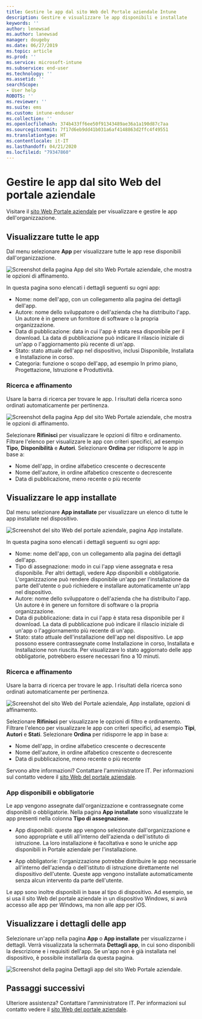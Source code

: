 ```yaml
---
title: Gestire le app dal sito Web del Portale aziendale Intune
description: Gestire e visualizzare le app disponibili e installate
keywords: ''
author: lenewsad
ms.author: lanewsad
manager: dougeby
ms.date: 06/27/2019
ms.topic: article
ms.prod: ''
ms.service: microsoft-intune
ms.subservice: end-user
ms.technology: ''
ms.assetid: ''
searchScope:
- User help
ROBOTS: ''
ms.reviewer: ''
ms.suite: ems
ms.custom: intune-enduser
ms.collection: ''
ms.openlocfilehash: 374b433ff6ee50f91343489ae36a1a190d87c7aa
ms.sourcegitcommit: 7f17d6eb9dd41b031a6af4148863d2ffc4f49551
ms.translationtype: HT
ms.contentlocale: it-IT
ms.lasthandoff: 04/21/2020
ms.locfileid: "79347860"
---
```

# <a name="manage-apps-from-the-company-portal-website"></a>Gestire le app dal sito Web del portale aziendale 
Visitare il [sito Web Portale aziendale](https://portal.manage.microsoft.com) per visualizzare e gestire le app dell'organizzazione. 

## <a name="view-all-apps"></a>Visualizzare tutte le app  
Dal menu selezionare **App** per visualizzare tutte le app rese disponibili dall'organizzazione. 

   ![Screenshot della pagina App del sito Web Portale aziendale, che mostra le opzioni di affinamento.](./media/intune-view-apps-1907.png)  

In questa pagina sono elencati i dettagli seguenti su ogni app:  

* Nome: nome dell'app, con un collegamento alla pagina dei dettagli dell'app.
* Autore: nome dello sviluppatore o dell'azienda che ha distribuito l'app. Un autore è in genere un fornitore di software o la propria organizzazione.  
* Data di pubblicazione: data in cui l'app è stata resa disponibile per il download. La data di pubblicazione può indicare il rilascio iniziale di un'app o l'aggiornamento più recente di un'app.
* Stato: stato attuale dell'app nel dispositivo, inclusi Disponibile, Installata e Installazione in corso. 
* Categoria: funzione o scopo dell'app, ad esempio In primo piano, Progettazione, Istruzione e Produttività.  

### <a name="search-and-refine"></a>Ricerca e affinamento   

Usare la barra di ricerca per trovare le app. I risultati della ricerca sono ordinati automaticamente per pertinenza.  

   ![Screenshot della pagina App del sito Web Portale aziendale, che mostra le opzioni di affinamento.](./media/intune-refine-all-apps-1907.png)  

Selezionare **Rifinisci** per visualizzare le opzioni di filtro e ordinamento. Filtrare l'elenco per visualizzare le app con criteri specifici, ad esempio **Tipo**, **Disponibilità** e **Autori**. Selezionare **Ordina** per ridisporre le app in base a:

* Nome dell'app, in ordine alfabetico crescente o decrescente 
* Nome dell'autore, in ordine alfabetico crescente o decrescente 
* Data di pubblicazione, meno recente o più recente  

## <a name="view-installed-apps"></a>Visualizzare le app installate  
Dal menu selezionare **App installate** per visualizzare un elenco di tutte le app installate nel dispositivo.  

   ![Screenshot del sito Web del portale aziendale, pagina App installate.](./media/intune-installed-apps-1907.png)  


In questa pagina sono elencati i dettagli seguenti su ogni app:  

* Nome: nome dell'app, con un collegamento alla pagina dei dettagli dell'app.
* Tipo di assegnazione: modo in cui l'app viene assegnata e resa disponibile. Per altri dettagli, vedere App disponibili e obbligatorie. L'organizzazione può rendere disponibile un'app per l'installazione da parte dell'utente o può richiedere e installare automaticamente un'app nel dispositivo.  
* Autore: nome dello sviluppatore o dell'azienda che ha distribuito l'app. Un autore è in genere un fornitore di software o la propria organizzazione.  
* Data di pubblicazione: data in cui l'app è stata resa disponibile per il download. La data di pubblicazione può indicare il rilascio iniziale di un'app o l'aggiornamento più recente di un'app.
* Stato: stato attuale dell'installazione dell'app nel dispositivo. Le app possono essere contrassegnate come Installazione in corso, Installata e Installazione non riuscita. Per visualizzare lo stato aggiornato delle app obbligatorie, potrebbero essere necessari fino a 10 minuti.  

### <a name="search-and-refine"></a>Ricerca e affinamento  

Usare la barra di ricerca per trovare le app. I risultati della ricerca sono ordinati automaticamente per pertinenza.  

   ![Screenshot del sito Web del Portale aziendale, App installate, opzioni di affinamento.](./media/intune-installed-refine-1907.png)  

Selezionare **Rifinisci** per visualizzare le opzioni di filtro e ordinamento. Filtrare l'elenco per visualizzare le app con criteri specifici, ad esempio **Tipi**, **Autori** e **Stati**. Selezionare **Ordina** per ridisporre le app in base a:

* Nome dell'app, in ordine alfabetico crescente o decrescente  
* Nome dell'autore, in ordine alfabetico crescente o decrescente  
* Data di pubblicazione, meno recente o più recente  

Servono altre informazioni? Contattare l'amministratore IT. Per informazioni sul contatto vedere il [sito Web del portale aziendale](https://go.microsoft.com/fwlink/?linkid=2010980).  

### <a name="available-and-required-apps"></a>App disponibili e obbligatorie
Le app vengono assegnate dall'organizzazione e contrassegnate come disponibili o obbligatorie. Nella pagina **App installate** sono visualizzate le app presenti nella colonna **Tipo di assegnazione**. 


* App disponibili: queste app vengono selezionate dall'organizzazione e sono appropriate e utili all'interno dell'azienda o dell'istituto di istruzione. La loro installazione è facoltativa e sono le uniche app disponibili in Portale aziendale per l'installazione. 

* App obbligatorie: l'organizzazione potrebbe distribuire le app necessarie all'interno dell'azienda o dell'istituto di istruzione direttamente nel dispositivo dell'utente. Queste app vengono installate automaticamente senza alcun intervento da parte dell'utente. 

Le app sono inoltre disponibili in base al tipo di dispositivo. Ad esempio, se si usa il sito Web del portale aziendale in un dispositivo Windows, si avrà accesso alle app per Windows, ma non alle app per iOS.  

## <a name="view-app-details"></a>Visualizzare i dettagli delle app  
Selezionare un'app nella pagina **App** o **App installate** per visualizzarne i dettagli. Verrà visualizzata la schermata **Dettagli app**, in cui sono disponibili la descrizione e i requisiti dell'app. Se un'app non è già installata nel dispositivo, è possibile installarla da questa pagina. 


   ![Screenshot della pagina Dettagli app del sito Web Portale aziendale.](./media/intune-app-details-1907.png)  

## <a name="next-steps"></a>Passaggi successivi
Ulteriore assistenza? Contattare l'amministratore IT. Per informazioni sul contatto vedere il [sito Web del portale aziendale](https://go.microsoft.com/fwlink/?linkid=2010980).  
